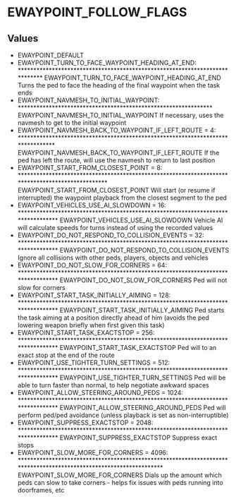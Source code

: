 # EWAYPOINT_FOLLOW_FLAGS

## Values
* EWAYPOINT_DEFAULT
* EWAYPOINT_TURN_TO_FACE_WAYPOINT_HEADING_AT_END: ****************************************************************************
EWAYPOINT_TURN_TO_FACE_WAYPOINT_HEADING_AT_END
Turns the ped to face the heading of the final waypoint when the task ends
* EWAYPOINT_NAVMESH_TO_INITIAL_WAYPOINT: ***************************************************************
EWAYPOINT_NAVMESH_TO_INITIAL_WAYPOINT
If necessary, uses the navmesh to get to the initial waypoint
* EWAYPOINT_NAVMESH_BACK_TO_WAYPOINT_IF_LEFT_ROUTE = 4: ********************************************************************************
EWAYPOINT_NAVMESH_BACK_TO_WAYPOINT_IF_LEFT_ROUTE
If the ped has left the route, will use the navmesh to return to last position
* EWAYPOINT_START_FROM_CLOSEST_POINT = 8: *************************************************************************************************
EWAYPOINT_START_FROM_CLOSEST_POINT
Will start (or resume if interrupted) the waypoint playback from the closest segment to the ped
* EWAYPOINT_VEHICLES_USE_AI_SLOWDOWN = 16: *********************************************************************************
EWAYPOINT_VEHICLES_USE_AI_SLOWDOWN
Vehicle AI will calculate speeds for turns instead of using the recorded values
* EWAYPOINT_DO_NOT_RESPOND_TO_COLLISION_EVENTS = 32: *********************************************************************************
EWAYPOINT_DO_NOT_RESPOND_TO_COLLISION_EVENTS
Ignore all collisions with other peds, players, objects and vehicles
* EWAYPOINT_DO_NOT_SLOW_FOR_CORNERS = 64: *********************************************************************************
EWAYPOINT_DO_NOT_SLOW_FOR_CORNERS
Ped will not slow for corners
* EWAYPOINT_START_TASK_INITIALLY_AIMING = 128: *********************************************************************************
EWAYPOINT_START_TASK_INITIALLY_AIMING
Ped starts the task aiming at a position directly ahead of him
(avoids the ped lowering weapon briefly when first given this task)
* EWAYPOINT_START_TASK_EXACTSTOP = 256: *********************************************************************************
EWAYPOINT_START_TASK_EXACTSTOP
Ped will to an exact stop at the end of the route
* EWAYPOINT_USE_TIGHTER_TURN_SETTINGS = 512: *********************************************************************************
EWAYPOINT_USE_TIGHTER_TURN_SETTINGS
Ped will be able to turn faster than normal, to help negotiate awkward spaces
* EWAYPOINT_ALLOW_STEERING_AROUND_PEDS = 1024: *********************************************************************************
EWAYPOINT_ALLOW_STEERING_AROUND_PEDS
Ped will perform ped/ped avoidance (unless playback is set as non-interruptible)
* EWAYPOINT_SUPPRESS_EXACTSTOP = 2048: *********************************************************************************
EWAYPOINT_SUPPRESS_EXACTSTOP
Suppress exact stops
* EWAYPOINT_SLOW_MORE_FOR_CORNERS = 4096: *******************************************************************************************************************
EWAYPOINT_SLOW_MORE_FOR_CORNERS
Dials up the amount which peds can slow to take corners - helps fix issues with peds running into doorframes, etc